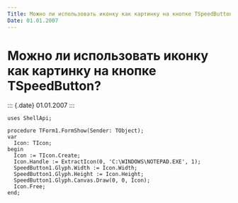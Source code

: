 ```yaml
---
Title: Можно ли использовать иконку как картинку на кнопке TSpeedButton?
Date: 01.01.2007
---
```



Можно ли использовать иконку как картинку на кнопке TSpeedButton?
=================================================================

::: {.date}
01.01.2007
:::

    uses ShellApi;
     
    procedure TForm1.FormShow(Sender: TObject);
    var
      Icon: TIcon;
    begin
      Icon := TIcon.Create;
      Icon.Handle := ExtractIcon(0, 'C:\WINDOWS\NOTEPAD.EXE', 1);
      SpeedButton1.Glyph.Width := Icon.Width;
      SpeedButton1.Glyph.Height := Icon.Height;
      SpeedButton1.Glyph.Canvas.Draw(0, 0, Icon);
      Icon.Free;
    end;
